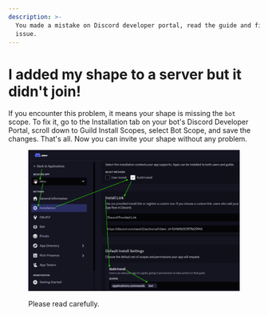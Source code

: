 ```yaml
---
description: >-
  You made a mistake on Discord developer portal, read the guide and fix the
  issue.
---
```


# I added my shape to a server but it didn't join!

If you encounter this problem, it means your shape is missing the `bot` scope. To fix it, go to the Installation tab on your bot's Discord Developer Portal, scroll down to Guild Install Scopes, select Bot Scope, and save the changes. That's all. Now you can invite your shape without any problem.

<figure><img src="../../.gitbook/assets/image.png" alt=""><figcaption><p>Please read carefully.</p></figcaption></figure>

